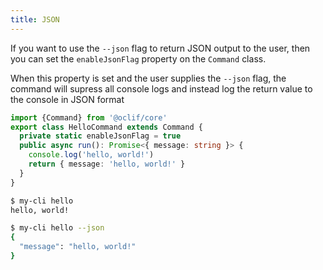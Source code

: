 ```yaml
---
title: JSON
---
```


If you want to use the `--json` flag to return JSON output to the user, then you can set the `enableJsonFlag` property on the `Command` class.

When this property is set and the user supplies the `--json` flag, the command will supress all console logs and instead log the return value to the console in JSON format

```typescript
import {Command} from '@oclif/core'
export class HelloCommand extends Command {
  private static enableJsonFlag = true
  public async run(): Promise<{ message: string }> {
    console.log('hello, world!')
    return { message: 'hello, world!' }
  }
}

```

```bash
$ my-cli hello
hello, world!
```

```bash
$ my-cli hello --json
{
  "message": "hello, world!"
}
```
